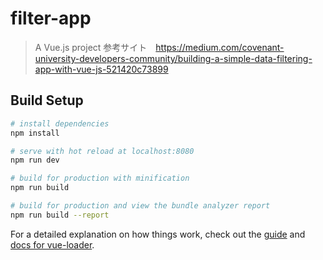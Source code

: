 # filter-app

> A Vue.js project
>参考サイト　https://medium.com/covenant-university-developers-community/building-a-simple-data-filtering-app-with-vue-js-521420c73899

## Build Setup

``` bash
# install dependencies
npm install

# serve with hot reload at localhost:8080
npm run dev

# build for production with minification
npm run build

# build for production and view the bundle analyzer report
npm run build --report
```

For a detailed explanation on how things work, check out the [guide](http://vuejs-templates.github.io/webpack/) and [docs for vue-loader](http://vuejs.github.io/vue-loader).

